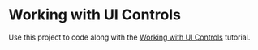 # Working with UI Controls

Use this project to code along with the [Working with UI Controls](https://developer.apple.com/tutorials/swiftui/working-with-ui-controls) tutorial.
